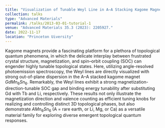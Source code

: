 ```yaml
---
title: "Visualization of Tunable Weyl Line in A–A Stacking Kagome Magnets"
collection: talks
type: "Advanced Materials"
permalink: /talks/2013-03-01-tutorial-1
venue: "Advanced Materials 35.3 (2023): 2205927."
date: 2022-11-17
location: "Princeton Uiversity"
---
```


Kagome magnets provide a fascinating platform for a plethora of topological quantum phenomena, in which the delicate interplay between frustrated crystal structure, magnetization, and spin–orbit coupling (SOC) can engender highly tunable topological states. Here, utilizing angle-resolved photoemission spectroscopy, the Weyl lines are directly visualized with strong out-of-plane dispersion in the A–A stacked kagome magnet $GdMn_6Sn_6$. Remarkably, the Weyl lines exhibit a strong magnetization-direction-tunable SOC gap and binding energy tunability after substituting Gd with Tb and Li, respectively. These results not only illustrate the magnetization direction and valence counting as efficient tuning knobs for realizing and controlling distinct 3D topological phases, but also demonstrate $AMn_6Sn_6$ (A = rare earth, or Li, Mg, or Ca) as a versatile material family for exploring diverse emergent topological quantum responses.

